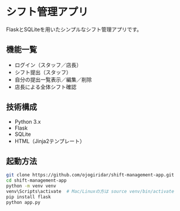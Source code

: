 # シフト管理アプリ

FlaskとSQLiteを用いたシンプルなシフト管理アプリです。

## 機能一覧

- ログイン（スタッフ／店長）
- シフト提出（スタッフ）
- 自分の提出一覧表示／編集／削除
- 店長による全体シフト確認

## 技術構成

- Python 3.x
- Flask
- SQLite
- HTML（Jinja2テンプレート）

## 起動方法

```bash
git clone https://github.com/ojogiridar/shift-management-app.git
cd shift-management-app
python -m venv venv
venv\Scripts\activate  # Mac/Linuxの方は source venv/bin/activate
pip install flask
python app.py
